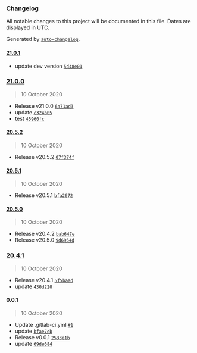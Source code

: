 ### Changelog

All notable changes to this project will be documented in this file. Dates are displayed in UTC.

Generated by [`auto-changelog`](https://github.com/CookPete/auto-changelog).

#### [21.0.1](http://gitlab.devsecops.lab/test/angulardemo/compare/21.0.0...21.0.1)

- update dev version [`5d48e01`](http://gitlab.devsecops.lab/test/angulardemo/commit/5d48e01c89c3850fc28aab1ef4becd1370063a8a)

### [21.0.0](http://gitlab.devsecops.lab/test/angulardemo/compare/20.5.2...21.0.0)

> 10 October 2020

- Release v21.0.0 [`6a71ad3`](http://gitlab.devsecops.lab/test/angulardemo/commit/6a71ad385c77e1ae52096963fbe0014a759f69f0)
- update [`c324b05`](http://gitlab.devsecops.lab/test/angulardemo/commit/c324b05d33ef146ea76dba85e1af3f90d472b68a)
- test [`45960fc`](http://gitlab.devsecops.lab/test/angulardemo/commit/45960fc7133c408f38542047796a7a4ebf907ca0)

#### [20.5.2](http://gitlab.devsecops.lab/test/angulardemo/compare/20.5.1...20.5.2)

> 10 October 2020

- Release v20.5.2 [`07f374f`](http://gitlab.devsecops.lab/test/angulardemo/commit/07f374f1d956f0bdc9050e93078361f019f8ad51)

#### [20.5.1](http://gitlab.devsecops.lab/test/angulardemo/compare/20.5.0...20.5.1)

> 10 October 2020

- Release v20.5.1 [`bfa2672`](http://gitlab.devsecops.lab/test/angulardemo/commit/bfa267240a8e740f23889f9497223e262fcdcb74)

#### [20.5.0](http://gitlab.devsecops.lab/test/angulardemo/compare/20.4.1...20.5.0)

> 10 October 2020

- Release v20.4.2 [`bab647e`](http://gitlab.devsecops.lab/test/angulardemo/commit/bab647e09be38a60cb58a272d58111d4577b7148)
- Release v20.5.0 [`9d6954d`](http://gitlab.devsecops.lab/test/angulardemo/commit/9d6954d1d7fe6347f6a0f4934a9e95804f75a4c3)

### [20.4.1](http://gitlab.devsecops.lab/test/angulardemo/compare/0.0.1...20.4.1)

> 10 October 2020

- Release v20.4.1 [`5f5baad`](http://gitlab.devsecops.lab/test/angulardemo/commit/5f5baadfbfd22324259d9092af59b7625475f9c5)
- update [`430d220`](http://gitlab.devsecops.lab/test/angulardemo/commit/430d2207713726ba3b8351dae62e216adf989ef5)

#### 0.0.1

> 10 October 2020

- Update .gitlab-ci.yml [`#1`](http://gitlab.devsecops.lab/test/angulardemo/merge_requests/1)
- update [`bfae7eb`](http://gitlab.devsecops.lab/test/angulardemo/commit/bfae7eb6574cbee6065aa733af1639ca8cf716b0)
- Release v0.0.1 [`2533e1b`](http://gitlab.devsecops.lab/test/angulardemo/commit/2533e1b0f41b01ff1ba8944193e94c2f5e72550c)
- update [`69de684`](http://gitlab.devsecops.lab/test/angulardemo/commit/69de68427362ce3731d9eb35e26dbc431edc15eb)
